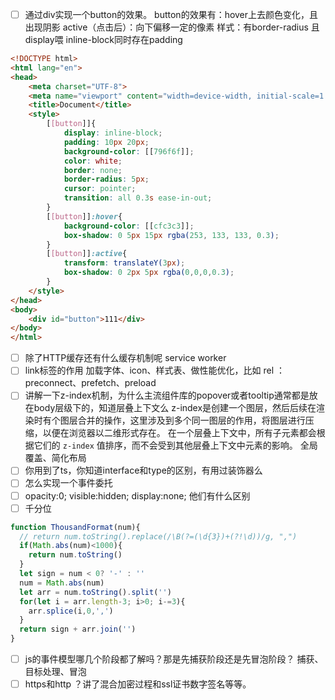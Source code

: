 
- [ ] 通过div实现一个button的效果。
      button的效果有：hover上去颜色变化，且出现阴影
      active（点击后）：向下偏移一定的像素
      样式：有border-radius 且display喂 inline-block同时存在padding
```html
<!DOCTYPE html>
<html lang="en">
<head>
    <meta charset="UTF-8">
    <meta name="viewport" content="width=device-width, initial-scale=1.0">
    <title>Document</title>
    <style>
        [[button]]{
            display: inline-block;
            padding: 10px 20px;
            background-color: [[796f6f]];
            color: white;
            border: none;
            border-radius: 5px;
            cursor: pointer;
            transition: all 0.3s ease-in-out;
        }
        [[button]]:hover{
            background-color: [[cfc3c3]];
            box-shadow: 0 5px 15px rgba(253, 133, 133, 0.3);
        }
        [[button]]:active{
            transform: translateY(3px);
            box-shadow: 0 2px 5px rgba(0,0,0,0.3);
        }
    </style>
</head>
<body>
    <div id="button">111</div>
</body>
</html>
```

- [ ] 除了HTTP缓存还有什么缓存机制呢
      service worker
- [ ] link标签的作用
      加载字体、icon、样式表、做性能优化，比如 rel ：preconnect、prefetch、preload
- [ ] 讲解一下z-index机制，为什么主流组件库的popover或者tooltip通常都是放在body层级下的，知道层叠上下文么
      z-index是创建一个图层，然后后续在渲染时有个图层合并的操作，这里涉及到多个同一图层的作用，将图层进行压缩，以便在浏览器以二维形式存在。
      在一个层叠上下文中，所有子元素都会根据它们的 `z-index` 值排序，而不会受到其他层叠上下文中元素的影响。
      全局覆盖、简化布局
- [ ] 你用到了ts，你知道interface和type的区别，有用过装饰器么
- [ ] 怎么实现一个事件委托
- [ ] opacity:0; visible:hidden; display:none; 他们有什么区别
- [ ] 千分位
```js
function ThousandFormat(num){
  // return num.toString().replace(/\B(?=(\d{3})+(?!\d))/g, ",")
  if(Math.abs(num)<1000){
    return num.toString()
  }
  let sign = num < 0? '-' : ''
  num = Math.abs(num)
  let arr = num.toString().split('')
  for(let i = arr.length-3; i>0; i-=3){
    arr.splice(i,0,',')
  }
  return sign + arr.join('')
}

```
- [ ] js的事件模型哪几个阶段都了解吗？那是先捕获阶段还是先冒泡阶段？
      捕获、目标处理、冒泡
- [ ] https和http ？讲了混合加密过程和ssl证书数字签名等等。